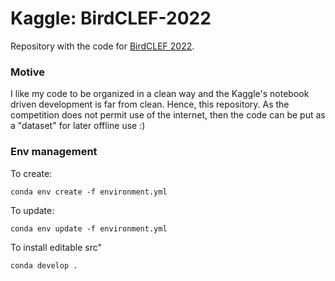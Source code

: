 # Kaggle: BirdCLEF-2022

Repository with the code for [BirdCLEF 2022](https://www.kaggle.com/competitions/birdclef-2022).

### Motive
I like my code to be organized in a clean way and the Kaggle's notebook driven development is far from clean. Hence, this repository. 
As the competition does not permit use of the internet, then the code can be put as a "dataset" for later offline use :) 


### Env management

To create:
```
conda env create -f environment.yml
```

To update:
```
conda env update -f environment.yml
```

To install editable src"
```
conda develop .
```